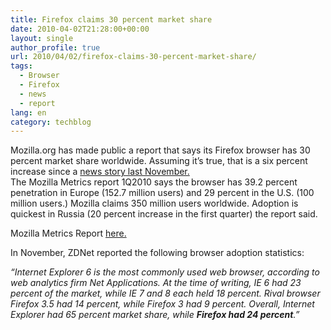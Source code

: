 ```yaml
---
title: Firefox claims 30 percent market share
date: 2010-04-02T21:28:00+00:00
layout: single
author_profile: true
url: 2010/04/02/firefox-claims-30-percent-market-share/
tags:
  - Browser
  - Firefox
  - news
  - report
lang: en
category: techblog
---
```

Mozilla.org has made public a report that says its Firefox browser has 30 percent market share worldwide. Assuming it’s true, that is a six percent increase since a [news story last November.](http://news.zdnet.co.uk/security/0,1000000189,39897339,00.htm?utm_source=feedburner&utm_medium=feed&utm_campaign=Feed%3A+zdnetuk%2Ftoolkits%2Fsme+%28ZDNet+UK+SME+Toolkit%29)  
The Mozilla Metrics report 1Q2010 says the browser has 39.2 percent penetration in Europe (152.7 million users) and 29 percent in the U.S. (100 million users.) Mozilla claims 350 million users worldwide. Adoption is quickest in Russia (20 percent increase in the first quarter) the report said.

Mozilla Metrics Report [here.](https://wiki.mozilla.org/images/e/ed/Analyst_report_Q1_2010.pdf)

In November, ZDNet reported the following browser adoption statistics:

_“Internet Explorer 6 is the most commonly used web browser, according to web analytics firm Net Applications. At the time of writing, IE 6 had 23 percent of the market, while IE 7 and 8 each held 18 percent. Rival browser Firefox 3.5 had 14 percent, while Firefox 3 had 9 percent. Overall, Internet Explorer had 65 percent market share, while **Firefox had 24 percent**.”_